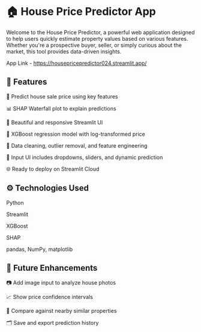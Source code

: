 # 🏠 House Price Predictor App
Welcome to the House Price Predictor, a powerful web application designed to help users quickly estimate property values based on various features. Whether you're a prospective buyer, seller, or simply curious about the market, this tool provides data-driven insights.

App Link - https://housepricepredictor024.streamlit.app/

## 📌 Features
🔮 Predict house sale price using key features

📊 SHAP Waterfall plot to explain predictions

🎨 Beautiful and responsive Streamlit UI

🧠 XGBoost regression model with log-transformed price

🧼 Data cleaning, outlier removal, and feature engineering

🧾 Input UI includes dropdowns, sliders, and dynamic prediction

🌐 Ready to deploy on Streamlit Cloud

## ⚙️ Technologies Used
Python

Streamlit

XGBoost

SHAP

pandas, NumPy, matplotlib

## 🌟 Future Enhancements
📷 Add image input to analyze house photos

📈 Show price confidence intervals

🧭 Compare against nearby similar properties

🗂 Save and export prediction history

